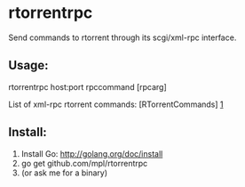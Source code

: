 rtorrentrpc
===========

Send commands to rtorrent through its scgi/xml-rpc interface.

Usage:
------

rtorrentrpc host:port rpccommand [rpcarg]

List of xml-rpc rtorrent commands: [RTorrentCommands] [1]

Install:
--------

 1. Install Go: http://golang.org/doc/install
 2. go get github.com/mpl/rtorrentrpc
 3. (or ask me for a binary)

[1]: http://libtorrent.rakshasa.no/wiki/RTorrentCommands
